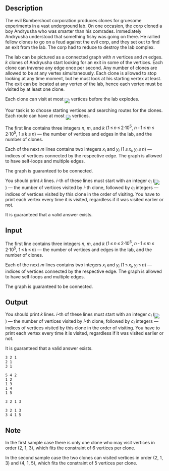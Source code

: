 ## Description

<div><p>The evil Bumbershoot corporation produces clones for gruesome experiments in a vast underground lab. On one occasion, the corp cloned a boy Andryusha who was smarter than his comrades. Immediately Andryusha understood that something fishy was going on there. He rallied fellow clones to go on a feud against the evil corp, and they set out to find an exit from the lab. The corp had to reduce to destroy the lab complex.</p><p>The lab can be pictured as a connected graph with <span class="tex-span"><i>n</i></span> vertices and <span class="tex-span"><i>m</i></span> edges. <span class="tex-span"><i>k</i></span> clones of Andryusha start looking for an exit in some of the vertices. Each clone can traverse any edge once per second. Any number of clones are allowed to be at any vertex simultaneously. Each clone is allowed to stop looking at any time moment, but he must look at his starting vertex at least. The exit can be located at any vertex of the lab, hence each vertex must be visited by at least one clone.</p><p>Each clone can visit at most <img align="middle" class="tex-formula" src="file://OqvLbAw6.png" style="max-width: 100.0%;max-height: 100.0%;"> vertices before the lab explodes.</p><p>Your task is to choose starting vertices and searching routes for the clones. Each route can have at most <img align="middle" class="tex-formula" src="file://quOyMkdp.png" style="max-width: 100.0%;max-height: 100.0%;"> vertices.</p></div><div class="input-specification"><p>The first line contains three integers <span class="tex-span"><i>n</i></span>, <span class="tex-span"><i>m</i></span>, and <span class="tex-span"><i>k</i></span> (<span class="tex-span">1 ≤ <i>n</i> ≤ 2·10<sup class="upper-index">5</sup></span>, <span class="tex-span"><i>n</i> - 1 ≤ <i>m</i> ≤ 2·10<sup class="upper-index">5</sup></span>, <span class="tex-span">1 ≤ <i>k</i> ≤ <i>n</i></span>)&nbsp;— the number of vertices and edges in the lab, and the number of clones.</p><p>Each of the next <span class="tex-span"><i>m</i></span> lines contains two integers <span class="tex-span"><i>x</i><sub class="lower-index"><i>i</i></sub></span> and <span class="tex-span"><i>y</i><sub class="lower-index"><i>i</i></sub></span> (<span class="tex-span">1 ≤ <i>x</i><sub class="lower-index"><i>i</i></sub>, <i>y</i><sub class="lower-index"><i>i</i></sub> ≤ <i>n</i></span>)&nbsp;— indices of vertices connected by the respective edge. The graph is allowed to have self-loops and multiple edges.</p><p>The graph is guaranteed to be connected.</p></div><div class="output-specification"><p>You should print <span class="tex-span"><i>k</i></span> lines. <span class="tex-span"><i>i</i></span>-th of these lines must start with an integer <span class="tex-span"><i>c</i><sub class="lower-index"><i>i</i></sub></span> (<img align="middle" class="tex-formula" src="file://DviogXjC.png" style="max-width: 100.0%;max-height: 100.0%;">)&nbsp;— the number of vertices visited by <span class="tex-span"><i>i</i></span>-th clone, followed by <span class="tex-span"><i>c</i><sub class="lower-index"><i>i</i></sub></span> integers&nbsp;— indices of vertices visited by this clone in the order of visiting. You have to print each vertex every time it is visited, regardless if it was visited earlier or not.</p><p>It is guaranteed that a valid answer exists.</p></div>

## Input

<p>The first line contains three integers <span class="tex-span"><i>n</i></span>, <span class="tex-span"><i>m</i></span>, and <span class="tex-span"><i>k</i></span> (<span class="tex-span">1 ≤ <i>n</i> ≤ 2·10<sup class="upper-index">5</sup></span>, <span class="tex-span"><i>n</i> - 1 ≤ <i>m</i> ≤ 2·10<sup class="upper-index">5</sup></span>, <span class="tex-span">1 ≤ <i>k</i> ≤ <i>n</i></span>)&nbsp;— the number of vertices and edges in the lab, and the number of clones.</p><p>Each of the next <span class="tex-span"><i>m</i></span> lines contains two integers <span class="tex-span"><i>x</i><sub class="lower-index"><i>i</i></sub></span> and <span class="tex-span"><i>y</i><sub class="lower-index"><i>i</i></sub></span> (<span class="tex-span">1 ≤ <i>x</i><sub class="lower-index"><i>i</i></sub>, <i>y</i><sub class="lower-index"><i>i</i></sub> ≤ <i>n</i></span>)&nbsp;— indices of vertices connected by the respective edge. The graph is allowed to have self-loops and multiple edges.</p><p>The graph is guaranteed to be connected.</p>

## Output

<p>You should print <span class="tex-span"><i>k</i></span> lines. <span class="tex-span"><i>i</i></span>-th of these lines must start with an integer <span class="tex-span"><i>c</i><sub class="lower-index"><i>i</i></sub></span> (<img align="middle" class="tex-formula" src="file://DviogXjC.png" style="max-width: 100.0%;max-height: 100.0%;">)&nbsp;— the number of vertices visited by <span class="tex-span"><i>i</i></span>-th clone, followed by <span class="tex-span"><i>c</i><sub class="lower-index"><i>i</i></sub></span> integers&nbsp;— indices of vertices visited by this clone in the order of visiting. You have to print each vertex every time it is visited, regardless if it was visited earlier or not.</p><p>It is guaranteed that a valid answer exists.</p>





```input1
3 2 1
2 1
3 1

```




```input2
5 4 2
1 2
1 3
1 4
1 5

```




```output1
3 2 1 3

```




```output2
3 2 1 3
3 4 1 5
```



## Note

<p>In the first sample case there is only one clone who may visit vertices in order (2, 1, 3), which fits the constraint of 6 vertices per clone.</p><p>In the second sample case the two clones can visited vertices in order (2, 1, 3) and (4, 1, 5), which fits the constraint of 5 vertices per clone.</p>
